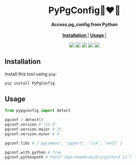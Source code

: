 <p align="center">

  <h1 align="center">PyPgConfig🐘❤️🐍</h1>
  <p align="center">
  <strong>Access pg_config from Python</strong>
    <br> <br />
    <a href="#installation"><strong> Installation </strong></a> |
    <a href="#usage"><strong> Usage </strong></a> |

   </p>
<p align="center">

<p align="center">
<a href="https://pypi.org/project/PyPgConfig/"><img src="https://img.shields.io/pypi/v/PyPgConfig?label=PyPI"></a>
<a href="https://github.com/Florents-Tselai/babar/actions/workflows/test.yml?branch=mainline"><img src="https://github.com/Florents-Tselai/PyPgConfig/actions/workflows/test.yml/badge.svg"></a>
<a href="https://codecov.io/gh/florents-tselai/PyPgConfig"><img src="https://codecov.io/gh/Florents-Tselai/PyPgConfig/branch/main/graph/badge.svg"></a>  
<a href="https://opensource.org/licenses/Apache-2.0"><img src="https://img.shields.io/badge/License-Apache%202.0-blue.svg"></a>
<a href="https://github.com/Florents-Tselai/PyPgConfig/releases"><img src="https://img.shields.io/github/v/release/Florents-Tselai/PyPgConfig?include_prereleases&label=changelog"></a>


## Installation

Install this tool using `pip`:
```bash
pip install PyPgConfig
```

## Usage

```python
from pypgconfig import detect

pgconf = detect()
pgconf.version # "15.4"
pgconf.version.major # 15
pgconf.version.minor # 4

pgconf.libs # ["pgcommon", "pgport", "lz4", "xml2" ]

pgconf.with_python # True
pgconf.pythonpath # Path("/opt/homebrew/bin/python3.11")
```

